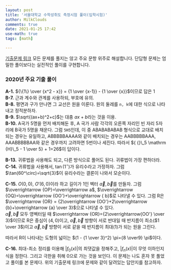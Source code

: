 ```yaml
---
layout: post
title: '서울대학교 수학성취도 측정시험 풀이(입학시험)'
author: MilkClouds
comments: true
date: 2021-01-25 17:42
use-math: true
tags: [math]

---
```


[기출문제 링크](http://www.math.snu.ac.kr/board/index.php?mid=ta_problems)
모든 문제를 풀지는 않고 주요 문항 위주로 해설합니다. 단답형 문제는 엄밀한 풀이보다는 실전적인 풀이를 구현합니다.    

### 2020년 주요 기출 풀이

**A-1.** ${\{1\} \over {x^2 - x}} = {1 \over {x-1}} - {1 \over {x}}$이므로 답은 1  
**B-7.** 근과 계수와 관계를 사용하되, 부호에 유의.  
**B-8.** 평면과 구가 만나면 그 교선은 원을 이룬다. 원의 둘레를 `n, k`에 대한 식으로 나타내고 정적분하자.  
**B-9.** $\sqrt{(ax+b)^2+c}$는 대충 $ax+b$라는 것을 이용.  
**B-10.** A국가 5명을 먼저 배치해둔 후, A 국가 사람 각각의 오른쪽 자리인 빈 자리 5자리에 B국가 5명을 채운다. 그럼 `5H5`인데, 이 중 ABABABABAB 형식으로 교대로 배치되는 경우는 유일하고, ABBBBBAAAA와 같이 배치되는 경우는 AABBBBBAAA, AAABBBBBAA와 같은 경우까지 고려하면 5번이나 세진다. 따라서 ${ {}\_5 \mathrm {H}\_5 - 1 \over 5} + 1=26$이 답이다.  


**B-13.** 귀류법을 사용해도 되고, 다른 방식으로 풀어도 된다. 귀류법이 가장 편하더라.  
**C-14.** 귀류법을 사용해서, $\tan(1^\circ)$가 유리수라고 가정하자. 그럼 $\tan(60^\circ)=\sqrt{3}$이 유리수라는 결론이 나와서 모순이다.  

**C-15.** $O(0,0)$, $O'(6,0)$이라 하고 길이가 1인 벡터 $\vec a,\vec b$를 만들자. 그럼
$\overrightarrow {OP}=\overrightarrow a$, $\overrightarrow {OQ}=\overrightarrow {OO'}+\overrightarrow { b}$로 나타낼 수 있다. 그럼 R은 $\overrightarrow {OR} = {2\overrightarrow {OO'}+2\overrightarrow {b}+\overrightarrow {a} \over 3}$으로 나타낼 수 있다.  
$\vec a,\vec b$ 모두 영벡터일 때 $\overrightarrow {OR}={2\overrightarrow{OO'} \over 3}$이므로 R은 중심이 $(4,0)$이고, $\vec a,\vec b$ 방향이 서로 반대일 때 반지름이 최소($1 \over 3$)이고 $\vec a,\vec b$ 방향이 서로 같을 때 반지름이 최대($1$)가 되는 원을 그린다.   

따라서 R이 나타내는 도형의 넓이는 $(1 - {1 \over 3}^2) \pi={8 \over9} \pi$이다.  


**C-16.** 최대-최소 정리를 이용해 $|f_0(x)|$의 최댓값을 정해주고, $|f_n(x)|$이 무엇 이하인지 식을 정한다. 그리고 극한을 취해 0으로 가는 것을 보인다. 이 문제는 나도 혼자 못 풀었고 풀이를 본 문제다. 위의 기출문제 링크에 문제와 같이 달려있는 답안지를 참고하자.
